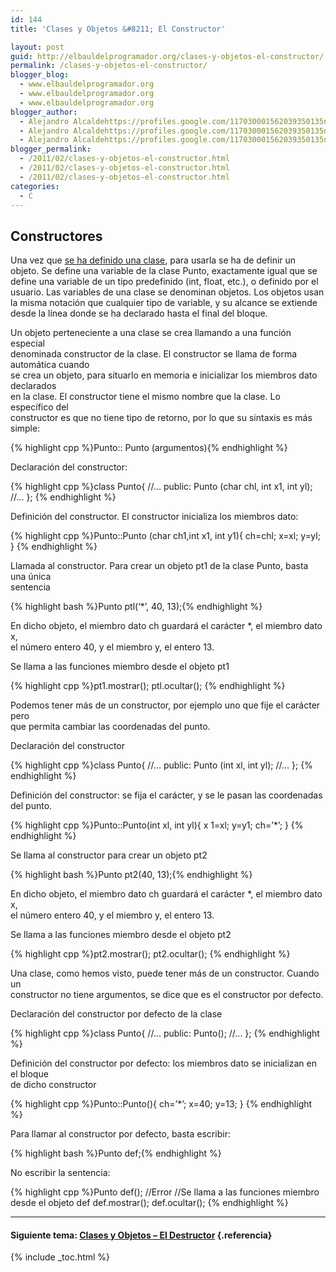```yaml
---
id: 144
title: 'Clases y Objetos &#8211; El Constructor'

layout: post
guid: http://elbauldelprogramador.org/clases-y-objetos-el-constructor/
permalink: /clases-y-objetos-el-constructor/
blogger_blog:
  - www.elbauldelprogramador.org
  - www.elbauldelprogramador.org
  - www.elbauldelprogramador.org
blogger_author:
  - Alejandro Alcaldehttps://profiles.google.com/117030001562039350135noreply@blogger.com
  - Alejandro Alcaldehttps://profiles.google.com/117030001562039350135noreply@blogger.com
  - Alejandro Alcaldehttps://profiles.google.com/117030001562039350135noreply@blogger.com
blogger_permalink:
  - /2011/02/clases-y-objetos-el-constructor.html
  - /2011/02/clases-y-objetos-el-constructor.html
  - /2011/02/clases-y-objetos-el-constructor.html
categories:
  - C
---
```

<div class="iconcpp">
</div>

## Constructores

Una vez que [se ha definido una clase][1], para usarla se ha de definir un objeto. Se define una variable de la clase Punto, exactamente igual que se define una variable de un tipo predefinido (int, float, etc.), o definido por el usuario. Las variables de una clase se denominan objetos. Los objetos usan la misma notación que cualquier tipo de variable, y su alcance se extiende desde la línea donde se ha declarado hasta el final del bloque.  
  
<!--more-->

Un objeto perteneciente a una clase se crea llamando a una función especial  
denominada constructor de la clase. El constructor se llama de forma automática cuando  
se crea un objeto, para situarlo en memoria e inicializar los miembros dato declarados  
en la clase. El constructor tiene el mismo nombre que la clase. Lo específico del  
constructor es que no tiene tipo de retorno, por lo que su sintaxis es más simple:



{% highlight cpp %}Punto:: Punto (argumentos){% endhighlight %}



Declaración del constructor: 

{% highlight cpp %}class Punto{
    //...
  public:
    Punto (char chl, int x1, int yl);
    //...
};
{% endhighlight %}

Definición del constructor. El constructor inicializa los miembros dato:

{% highlight cpp %}Punto::Punto (char ch1,int x1, int y1){
  ch=chl;
  x=xl;
  y=yl; 
}
{% endhighlight %}

Llamada al constructor. Para crear un objeto pt1 de la clase Punto, basta una única  
sentencia

{% highlight bash %}Punto ptl(‘*’, 40, 13);{% endhighlight %}

En dicho objeto, el miembro dato ch guardará el carácter *, el miembro dato x,  
el número entero 40, y el miembro y, el entero 13.

Se llama a las funciones miembro desde el objeto pt1

{% highlight cpp %}pt1.mostrar();
ptl.ocultar();
{% endhighlight %}

Podemos tener más de un constructor, por ejemplo uno que fije el carácter pero  
que permita cambiar las coordenadas del punto.

Declaración del constructor

{% highlight cpp %}class Punto{
    //...
  public:
    Punto (int xl, int yl);
    //...
};
{% endhighlight %}

Definición del constructor: se fija el carácter, y se le pasan las coordenadas del punto.

{% highlight cpp %}Punto::Punto(int xl, int yl){
  x 1=xl;
  y=y1;
  ch=’*’;
}
{% endhighlight %}

Se llama al constructor para crear un objeto pt2

{% highlight bash %}Punto pt2(40, 13);{% endhighlight %}

En dicho objeto, el miembro dato ch guardará el carácter *, el miembro dato x,  
el número entero 40, y el miembro y, el entero 13.

Se llama a las funciones miembro desde el objeto pt2

{% highlight cpp %}pt2.mostrar();
pt2.ocultar();
{% endhighlight %}

Una clase, como hemos visto, puede tener más de un constructor. Cuando un  
constructor no tiene argumentos, se dice que es el constructor por defecto.

Declaración del constructor por defecto de la clase

{% highlight cpp %}class Punto{
    //...
  public:
    Punto();
    //...
};
{% endhighlight %}

Definición del constructor por defecto: los miembros dato se inicializan en el bloque  
de dicho constructor

{% highlight cpp %}Punto::Punto(){
  ch=’*’;
  x=40;
  y=13;
}
{% endhighlight %}

Para llamar al constructor por defecto, basta escribir:

{% highlight bash %}Punto def;{% endhighlight %}

No escribir la sentencia:

{% highlight cpp %}Punto def();
//Error
//Se llama a las funciones miembro desde el objeto def
def.mostrar();
def.ocultar();
{% endhighlight %}

* * *

#### Siguiente tema: [Clases y Objetos &#8211; El Destructor][2] {.referencia}



 [1]: http://elbauldelprogramador.com/clases-y-objetos-definir-una-clase/
 [2]: http://elbauldelprogramador.com/clases-y-objetos-el-destructor/

{% include _toc.html %}
